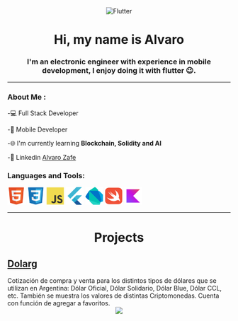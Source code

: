<div id="header" align="center">
  <img
    src="https://media.giphy.com/media/E89xxATM4iZoPdr6Tb/giphy.gif"
    width="200"
    alt="Flutter"
  />
  <h1 align="center">Hi, my name is Alvaro</h1>
  <h3 align="center">
    I'm an electronic engineer with experience in mobile development, I enjoy
    doing it with flutter 😉.
  </h3>
</div>


--- 

### About Me :

-💻 Full Stack Developer

-📱 Mobile Developer

-🌐 I'm currently learning **Blockchain, Solidity and AI**

-🧍 Linkedin [Alvaro Zafe](https://www.linkedin.com/in/alvaro-zafe/)


<div align="left">
    <h3>Languages and Tools: </h3>
    <div>
        <img src="https://github.com/devicons/devicon/blob/master/icons/html5/html5-original.svg" title="HTML5" alt="HTML" width="40" height="40">
        <img src="https://github.com/devicons/devicon/blob/master/icons/css3/css3-original.svg" title="HTML5" alt="HTML" width="40" height="40">
        <img src="https://github.com/devicons/devicon/blob/master/icons/javascript/javascript-original.svg" title="HTML5" alt="HTML" width="40" height="40">
        <img src="https://github.com/devicons/devicon/blob/master/icons/flutter/flutter-original.svg" title="HTML5" alt="HTML" width="40" height="40">
        <img src="https://github.com/devicons/devicon/blob/master/icons/dart/dart-original.svg" title="HTML5" alt="HTML" width="40" height="40">
        <img src="https://github.com/devicons/devicon/blob/master/icons/swift/swift-original.svg" title="HTML5" alt="HTML" width="40" height="40">
        <img src="https://github.com/devicons/devicon/blob/master/icons/kotlin/kotlin-original.svg" title="HTML5" alt="HTML" width="40" height="40">
    </div>
</div>

---
<h1 align="center"> Projects</h1>

<div>
  <a href="https://github.com/azafe/dolarg"> <h2>Dolarg</h2> </a>
  <div>
    Cotización de compra y venta para los distintos tipos de dólares que se
    utilizan en Argentina: Dólar Oficial, Dólar Solidario, Dólar Blue, Dólar
    CCL, etc. También se muestra los valores de distintas Criptomonedas. Cuenta
    con función de agregar a favoritos.
  </div>
   <div align="center">
  <img
    src="https://play-lh.googleusercontent.com/xzrQj-CPfJoUXGSMUDyCvvzhUJ755dvPDJBVlYhYj4BTNDj2vt6SFFt5w8rUlucpiIE=w2560-h1440-rw" width="200"/>
</div>
</div>
